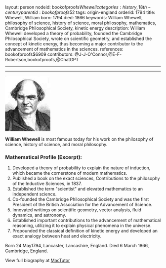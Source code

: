 layout: person
nodeid: bookofproofs$Whewell
categories: history,18th-century
parentid: bookofproofs$52
tags: origin-england
orderid: 1794
title: Whewell, William
born: 1794
died: 1866
keywords: William Whewell, philosophy of science, history of science, moral philosophy, mathematics, Cambridge Philosophical Society, kinetic energy
description: William Whewell developed a theory of probability, founded the Cambridge Philosophical Society, wrote on scientific geometry, and established the concept of kinetic energy, thus becoming a major contributor to the advancement of mathematics in the sciences.
references: bookofproofs$6909
contributors: @J-J-O'Connor,@E-F-Robertson,bookofproofs,@ChatGPT

---



---

![Whewell.jpg](https://github.com/bookofproofs/bookofproofs.github.io/blob/main/_sources/_assets/images/portraits/Whewell.jpg?raw=true)

**William Whewell** is most famous today for his work on the philosophy of science, history of science, and moral philosophy.

### Mathematical Profile (Excerpt):
1. Developed a theory of probability to explain the nature of induction, which became the cornerstone of modern mathematics.
2. Published a book on the exact sciences, Contributions to the philosophy of the Inductive Sciences, in 1837.
3. Established the term "scientist" and elevated mathematics to an independent science.
4. Co-founded the Cambridge Philosophical Society and was the first President of the British Association for the Advancement of Science.
5. Innovated writings on scientific geometry, vector analysis, fluid dynamics, and astronomy.
6. Established important contributions to the advancement of mathematical reasoning, utilizing it to explain physical phenomena in the universe.
7. Propounded the classical definition of kinetic energy and developed an exact analogy between heat and electricity.

Born 24 May1794, Lancaster, Lancashire, England. Died 6 March 1866, Cambridge, England.

View full biography at [MacTutor](https://mathshistory.st-andrews.ac.uk/Biographies/Whewell/)
